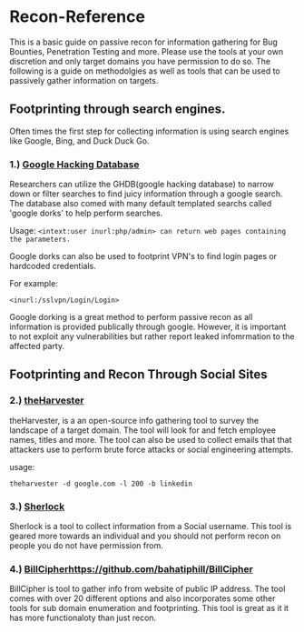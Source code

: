 # Recon-Reference
This is a basic guide on passive recon for information gathering for Bug Bounties, Penetration Testing and more. Please use the tools at your own discretion and only target domains you have permission to do so. The following is a guide on methodolgies as well as tools that can be used to passively gather information on targets.

## Footprinting through search engines. 

Often times the first step for collecting information is using search engines like Google, Bing, and Duck Duck Go.

### 1.) [Google Hacking Database](https://www.exploit-db.com/google-hacking-database)
Researchers can utilize the GHDB(google hacking database) to narrow down or filter searches to find juicy information through a google search. The database also comed with many default templated searchs called 'google dorks' to help perform searches. 

Usage: 
```<intext:user inurl:php/admin> can return web pages containing the parameters.```

Google dorks can also be used to footprint VPN's to find login pages or hardcoded credentials. 

For example:
```
<inurl:/sslvpn/Login/Login>
```

Google dorking is a great method to perform passive recon as all information is provided publically through google. However, it is important to not exploit any vulnerabilities but rather report leaked infomrmation to the affected party.

## Footprinting and Recon Through Social Sites

### 2.) [theHarvester](https://www.edge-security.com/software.html)

theHarvester, is a an open-source info gathering tool to survey the landscape of a target domain. The tool will look for and fetch employee names, titles and more. The tool can also be used to collect emails that that attackers use to perform brute force attacks or social engineering attempts. 

usage:
```
theharvester -d google.com -l 200 -b linkedin
```

### 3.) [Sherlock ](https://github.com/sherlock-project/sherlock)

Sherlock is a tool to collect information from a Social username. This tool is geared more towards an individual and you should not perform recon on people you do not have permission from.

### 4.) [BillCipher](https://github.com/bahatiphill/BillCipher)https://github.com/bahatiphill/BillCipher

BillCipher is tool to gather info from website of public IP address. The tool comes with over 20 different options and also incorporates some other tools for sub domain enumeration and footprinting. This tool is great as it it has more functionaloty than just recon. 



